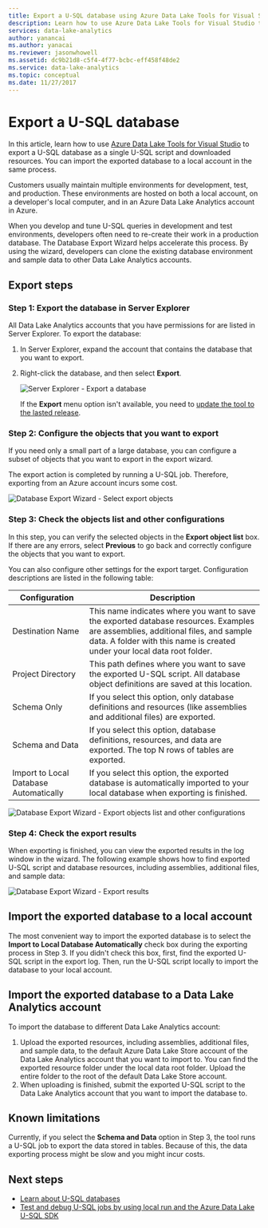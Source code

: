 ```yaml
---
title: Export a U-SQL database using Azure Data Lake Tools for Visual Studio
description: Learn how to use Azure Data Lake Tools for Visual Studio to export a U-SQL database and automatically import it to a local account.
services: data-lake-analytics
author: yanancai
ms.author: yanacai
ms.reviewer: jasonwhowell
ms.assetid: dc9b21d8-c5f4-4f77-bcbc-eff458f48de2
ms.service: data-lake-analytics
ms.topic: conceptual
ms.date: 11/27/2017
---
```


# Export a U-SQL database

In this article, learn how to use [Azure Data Lake Tools for Visual Studio](http://aka.ms/adltoolsvs) to export a U-SQL database as a single U-SQL script and downloaded resources. You can import the exported database to a local account in the same process.

Customers usually maintain multiple environments for development, test, and production. These environments are hosted on both a local account, on a developer's local computer, and in an Azure Data Lake Analytics account in Azure. 

When you develop and tune U-SQL queries in development and test environments, developers often need to re-create their work in a production database. The Database Export Wizard helps accelerate this process. By using the wizard, developers can clone the existing database environment and sample data to other Data Lake Analytics accounts.

## Export steps

### Step 1: Export the database in Server Explorer

All Data Lake Analytics accounts that you have permissions for are listed in Server Explorer. To export the database:

1. In Server Explorer, expand the account that contains the database that you want to export.
2. Right-click the database, and then select **Export**. 
   
    ![Server Explorer - Export a database](./media/data-lake-analytics-data-lake-tools-export-database/export-database.png)

     If the **Export** menu option isn't available, you need to [update the tool to the lasted release](http://aka.ms/adltoolsvs).

### Step 2: Configure the objects that you want to export

If you need only a small part of a large database, you can configure a subset of objects that you want to export in the export wizard. 

The export action is completed by running a U-SQL job. Therefore, exporting from an Azure account incurs some cost.

![Database Export Wizard - Select export objects](./media/data-lake-analytics-data-lake-tools-export-database/export-database-wizard.png)

### Step 3: Check the objects list and other configurations

In this step, you can verify the selected objects in the **Export object list** box. If there are any errors, select **Previous** to go back and correctly configure the objects that you want to export.

You can also configure other settings for the export target. Configuration descriptions are listed in the following table:

|Configuration|Description|
|-------------|-----------|
|Destination Name|This name indicates where you want to save the exported database resources. Examples are assemblies, additional files, and sample data. A folder with this name is created under your local data root folder.|
|Project Directory|This path defines where you want to save the exported U-SQL script. All database object definitions are saved at this location.|
|Schema Only|If you select this option, only database definitions and resources (like assemblies and additional files) are exported.|
|Schema and Data|If you select this option, database definitions, resources, and data are exported. The top N rows of tables are exported.|
|Import to Local Database Automatically|If you select this option, the exported database is automatically imported to your local database when exporting is finished.|

![Database Export Wizard - Export objects list and other configurations](./media/data-lake-analytics-data-lake-tools-export-database/export-database-wizard-configuration.png)

### Step 4: Check the export results

When exporting is finished, you can view the exported results in the log window in the wizard. The following example shows how to find exported U-SQL script and database resources, including assemblies, additional files, and sample data:

![Database Export Wizard - Export results](./media/data-lake-analytics-data-lake-tools-export-database/export-database-wizard-completed.png)

## Import the exported database to a local account

The most convenient way to import the exported database is to select the **Import to Local Database Automatically** check box during the exporting process in Step 3. If you didn't check this box, first, find the exported U-SQL script in the export log. Then, run the U-SQL script locally to import the database to your local account.

## Import the exported database to a Data Lake Analytics account

To import the database to different Data Lake Analytics account:

1. Upload the exported resources, including assemblies, additional files, and sample data, to the default Azure Data Lake Store account of the Data Lake Analytics account that you want to import to. You can find the exported resource folder under the local data root folder. Upload the entire folder to the root of the default Data Lake Store account.
2. When uploading is finished, submit the exported U-SQL script to the Data Lake Analytics account that you want to import the database to.

## Known limitations

Currently, if you select the **Schema and Data** option in Step 3, the tool runs a U-SQL job to export the data stored in tables. Because of this, the data exporting process might be slow and you might incur costs. 

## Next steps

* [Learn about U-SQL databases](https://msdn.microsoft.com/library/azure/mt621299.aspx) 
* [Test and debug U-SQL jobs by using local run and the Azure Data Lake U-SQL SDK](data-lake-analytics-data-lake-tools-local-run.md)


